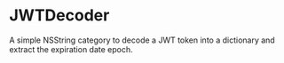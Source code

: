 # JWTDecoder
A simple NSString category to decode a JWT token into a dictionary and extract the expiration date epoch.
